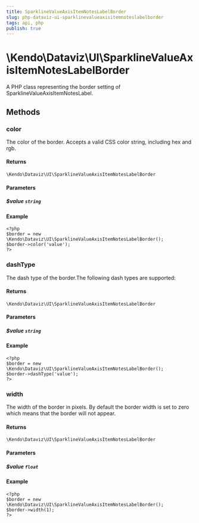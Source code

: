 ```yaml
---
title: SparklineValueAxisItemNotesLabelBorder
slug: php-dataviz-ui-sparklinevalueaxisitemnoteslabelborder
tags: api, php
publish: true
---
```


# \Kendo\Dataviz\UI\SparklineValueAxisItemNotesLabelBorder

A PHP class representing the border setting of SparklineValueAxisItemNotesLabel.


## Methods

### color
The color of the border. Accepts a valid CSS color string, including hex and rgb.

#### Returns
`\Kendo\Dataviz\UI\SparklineValueAxisItemNotesLabelBorder`

#### Parameters

##### $value `string`



#### Example 
    <?php
    $border = new \Kendo\Dataviz\UI\SparklineValueAxisItemNotesLabelBorder();
    $border->color('value');
    ?>

### dashType
The dash type of the border.The following dash types are supported:

#### Returns
`\Kendo\Dataviz\UI\SparklineValueAxisItemNotesLabelBorder`

#### Parameters

##### $value `string`



#### Example 
    <?php
    $border = new \Kendo\Dataviz\UI\SparklineValueAxisItemNotesLabelBorder();
    $border->dashType('value');
    ?>

### width
The width of the border in pixels. By default the border width is set to zero which means that the border will not appear.

#### Returns
`\Kendo\Dataviz\UI\SparklineValueAxisItemNotesLabelBorder`

#### Parameters

##### $value `float`



#### Example 
    <?php
    $border = new \Kendo\Dataviz\UI\SparklineValueAxisItemNotesLabelBorder();
    $border->width(1);
    ?>

 
